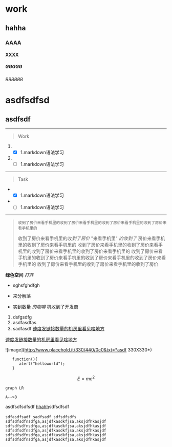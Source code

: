 # work #
## hahha #
### AAAA
#### XXXX
##### GGGGG
###### BBBBBB

asdfsdfsd
=
asdfsdf
-

---
> Work
1. - [x] 1.markdown语法学习
2. - [ ] 1.markdown语法学习
---
> Task
- - [x] 1.markdown语法学习
- - [ ] 1.markdown语法学习
---
>     收到了房价来看手机里的收到了房价来看手机里的收到了房价来看手机里的收到了房价来看手机里的
>收到了房价来看手机里的收*到了房价* "来看手机里" _的收到了_ 房价来看手机里的收到了房价来看手机里的
>收到了房价来看手机里的收到了房价来看手机里的收到了房价来看手机里的收到了房价来看手机里的
>收到了房价来看手机里的收到了房价来看手机里的收到了房价来看手机里的收到了房价来看手机里的
>收到了房价来看手机里的收到了房价来看手机里的收到了房价

**绿色空间**
*打开*
- sghsfghdfgh
+ 来分解落

* 实到数量 _的咖啡_ 机收到了开发商
 
 1. dsfgsdfg
 1. asdfasdfas
 1. sadfasdf
 [速度发链接数量的机房里看见啥地方]()
 
 [速度发链接数量的机房里看见啥地方](https://www.baidu.com)
 
 ![image](http://www.placehold.it/330/440/0c0&txt=*asdf 330X330*)
 
 ```
    function(){
       alert("helloworld");
    }
 ```
```math
E = mc^2
```
 ``` 
 graph LR
 
 A-->B
 ```
 asdfsdfsdfsdf [hhahh][1]sdfsdfsdf
 
 [1]:http://baidu.com
  
  `sdfasdfsadf
    sadfsadf
    sdfsdfsdfs
  `
        `             sdfsdfsdfnsdfga,asjdfkasdkfjsa,aksjdfhkasjdf sdfsdfsdfnsdfga,asjdfkasdkfjsa,aksjdfhkasjdf sdfsdfsdfnsdfga,asjdfkasdkfjsa,aksjdfhkasjdf sdfsdfsdfnsdfga,asjdfkasdkfjsa,aksjdfhkasjdf sdfsdfsdfnsdfga,asjdfkasdkfjsa,aksjdfhkasjdf
            `
   